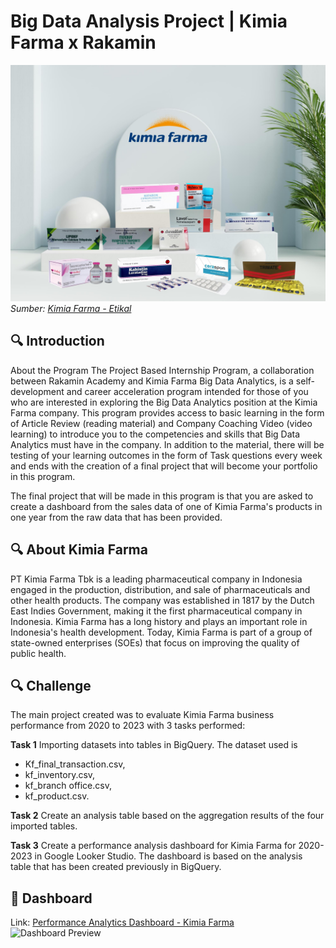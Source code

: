 # Big Data Analysis Project | Kimia Farma x Rakamin
![Project Header](https://github.com/nabillainka/pbi_kimia-farma_big-data-analysis/blob/main/Image/ETIKAL.jpeg)
*Sumber: [Kimia Farma - Etikal](https://www.kimiafarma.co.id/id/etikal)*

## 🔍 **Introduction**
About the Program
The Project Based Internship Program, a collaboration between Rakamin Academy and Kimia Farma Big Data Analytics, is a self-development and career acceleration program intended for those of you who are interested in exploring the Big Data Analytics position at the Kimia Farma company. This program provides access to basic learning in the form of Article Review (reading material) and Company Coaching Video (video learning) to introduce you to the competencies and skills that Big Data Analytics must have in the company. In addition to the material, there will be testing of your learning outcomes in the form of Task questions every week and ends with the creation of a final project that will become your portfolio in this program.

The final project that will be made in this program is that you are asked to create a dashboard from the sales data of one of Kimia Farma's products in one year from the raw data that has been provided. 

## 🔍 **About Kimia Farma**
PT Kimia Farma Tbk is a leading pharmaceutical company in Indonesia engaged in the production, distribution, and sale of pharmaceuticals and other health products. The company was established in 1817 by the Dutch East Indies Government, making it the first pharmaceutical company in Indonesia. Kimia Farma has a long history and plays an important role in Indonesia's health development. Today, Kimia Farma is part of a group of state-owned enterprises (SOEs) that focus on improving the quality of public health.

## 🔍 **Challenge**
The main project created was to evaluate Kimia Farma business performance from 2020 to 2023 
with 3 tasks performed:

**Task 1**
Importing datasets into tables in BigQuery. The dataset used is
- Kf_final_transaction.csv, 
- kf_inventory.csv,
- kf_branch office.csv,
- kf_product.csv.

**Task 2**
Create an analysis table based on the aggregation results of the four imported tables.

**Task 3** 
Create a performance analysis dashboard for Kimia Farma for 2020-2023 in Google Looker Studio. The dashboard is based on the analysis table that has been created previously in BigQuery.

## 📂 **Dashboard**
Link: [Performance Analytics Dashboard - Kimia Farma](https://lookerstudio.google.com/s/nGRxQ9a-NnM)
![Dashboard Preview](https://github.com/nabillainka/pbi_kimia-farma_big-data-analysis/blob/main/Dashboard/PBI_Kimia%20Farma_Big%20Data%20Analytics_Nabilla%20Inka%20S.jpg)
